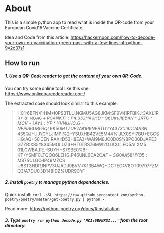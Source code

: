 # About
This is a simple python app to read what is inside the QR-code from your European Covid19 Vaccine Certificate.

Idea and Code from this article: https://hackernoon.com/how-to-decode-your-own-eu-vaccination-green-pass-with-a-few-lines-of-python-9v2c37s1





## How to run
##### 1. Use a QR-Code reader to get the content of your own QR-Code. 
You can try some online tool like this one: https://www.onlinebarcodereader.com/


The extracted code should look similar to this example:

> HC1:6BFNX1:HM*I0PS3TLU.NGMU5AG8JKM:SF9VN1RFBIKJ:3AXL1RR+ 8::N$OAG+RC4NKT1:P4.33GH40HD*98UIHJIDB 4N*2R7C*MCV+1AY
3:YP*YVNUHC.G-NFPIR6UBRRQL9K5%L4.Q*4986NBHP95R*QFLNUDTQH-GYRN2FMGO73ZG6ZTJZC:$0$MTZUF2A81R9NEBTU2Y437XCI9DU 4S3N%JRP:HPE3$ 435QJ+UJVGYLJIMPI%2+YSUXHB42VE5M44%IJLX0SYI7BU+EGCSHG:AQ+58
CEN RAXI:D53H8EA0+WAI9M8JC0D0S%8PO00DJAPE3 GZZB:X85Y8345MOLUZ3+HT0TRS76MW2O.0CGL EQ5AI.XM5 01LCWBA.RE.-SUYH+S7SBE0%B-KT+YSMFCLTQQQ6LEHG.P46UNL6DA2C$AF-SQ00A58HYO5:M8 7S$ULGC-IP49MZCS
U8ST3HDRJNPV3UJADJ9BVV:7K13B4WQ+DCTEG4V8OT09797FZMQ3/A7DU0.3D148IDZ%UDR9CYF





##### 2. Install `poetry` to manage python dependencies.
Quick install: `curl -sSL https://raw.githubusercontent.com/python-poetry/poetry/master/get-poetry.py | python -`

Read more: https://python-poetry.org/docs/#installation





##### 3. Type `poetry run python decode.py 'HC1:6BFNXSI...'` from the root directory.

